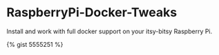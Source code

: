 # RaspberryPi-Docker-Tweaks
Install and work with full docker support on your itsy-bitsy Raspberry Pi.

<script src="https://gist.github.com/winshikhar/777345665ed1b4bb17776d53502e69f2.js">
</script>

{% gist 5555251 %}
